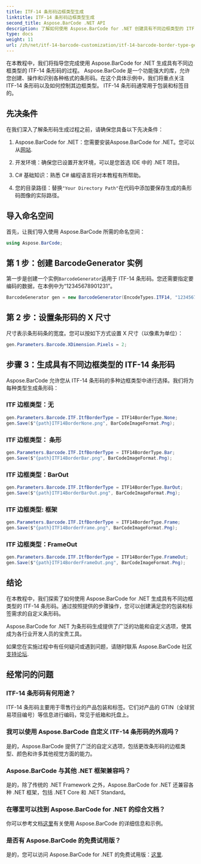 ```yaml
---
title: ITF-14 条形码边框类型生成
linktitle: ITF-14 条形码边框类型生成
second_title: Aspose.BarCode .NET API
description: 了解如何使用 Aspose.BarCode for .NET 创建具有不同边框类型的 ITF-14 条形码。轻松定制您的包装和标签。
type: docs
weight: 11
url: /zh/net/itf-14-barcode-customization/itf-14-barcode-border-type-generation/
---
```


在本教程中，我们将指导您完成使用 Aspose.BarCode for .NET 生成具有不同边框类型的 ITF-14 条形码的过程。 Aspose.BarCode 是一个功能强大的库，允许您创建、操作和识别各种格式的条形码。在这个具体示例中，我们将重点关注 ITF-14 条形码以及如何控制其边框类型。 ITF-14 条形码通常用于包装和标签目的。

## 先决条件

在我们深入了解条形码生成过程之前，请确保您具备以下先决条件：

1.  Aspose.BarCode for .NET：您需要安装Aspose.BarCode for .NET。您可以从[网站](https://releases.aspose.com/barcode/net/).

2. 开发环境：确保您已设置开发环境，可以是您首选 IDE 中的 .NET 项目。

3. C# 基础知识：熟悉 C# 编程语言将对本教程有所帮助。

4. 您的目录路径：替换`"Your Directory Path"`在代码中添加要保存生成的条形码图像的实际路径。

## 导入命名空间

首先，让我们导入使用 Aspose.BarCode 所需的命名空间：

```csharp
using Aspose.BarCode;
```

## 第 1 步：创建 BarcodeGenerator 实例

第一步是创建一个实例`BarcodeGenerator`适用于 ITF-14 条形码。您还需要指定要编码的数据，在本例中为“12345678901231”。

```csharp
BarcodeGenerator gen = new BarcodeGenerator(EncodeTypes.ITF14, "12345678901231");
```

## 第 2 步：设置条形码的 X 尺寸

尺寸表示条形码条的宽度。您可以按如下方式设置 X 尺寸（以像素为单位）：

```csharp
gen.Parameters.Barcode.XDimension.Pixels = 2;
```

## 步骤 3：生成具有不同边框类型的 ITF-14 条形码

Aspose.BarCode 允许您从 ITF-14 条形码的多种边框类型中进行选择。我们将为每种类型生成条形码：

### ITF 边框类型：无

```csharp
gen.Parameters.Barcode.ITF.ItfBorderType = ITF14BorderType.None;
gen.Save($"{path}ITF14BorderNone.png", BarCodeImageFormat.Png);
```

### ITF 边框类型： 条形

```csharp
gen.Parameters.Barcode.ITF.ItfBorderType = ITF14BorderType.Bar;
gen.Save($"{path}ITF14BorderBar.png", BarCodeImageFormat.Png);
```

### ITF 边框类型：BarOut

```csharp
gen.Parameters.Barcode.ITF.ItfBorderType = ITF14BorderType.BarOut;
gen.Save($"{path}ITF14BorderBarOut.png", BarCodeImageFormat.Png);
```

### ITF 边框类型: 框架

```csharp
gen.Parameters.Barcode.ITF.ItfBorderType = ITF14BorderType.Frame;
gen.Save($"{path}ITF14BorderFrame.png", BarCodeImageFormat.Png);
```

### ITF 边框类型：FrameOut

```csharp
gen.Parameters.Barcode.ITF.ItfBorderType = ITF14BorderType.FrameOut;
gen.Save($"{path}ITF14BorderFrameOut.png", BarCodeImageFormat.Png);
```

## 结论

在本教程中，我们探索了如何使用 Aspose.BarCode for .NET 生成具有不同边框类型的 ITF-14 条形码。通过按照提供的步骤操作，您可以创建满足您的包装和标签需求的自定义条形码。

Aspose.BarCode for .NET 为条形码生成提供了广泛的功能和自定义选项，使其成为各行业开发人员的宝贵工具。

如果您在实施过程中有任何疑问或遇到问题，请随时联系 Aspose.BarCode 社区[支持论坛](https://forum.aspose.com/c/barcode/13).

## 经常问的问题

### ITF-14 条形码有何用途？
ITF-14 条形码主要用于零售行业的产品包装和标签。它们对产品的 GTIN（全球贸易项目编号）等信息进行编码，常见于纸箱和托盘上。

### 我可以使用 Aspose.BarCode 自定义 ITF-14 条形码的外观吗？
是的，Aspose.BarCode 提供了广泛的自定义选项，包括更改条形码的边框类型、颜色和许多其他视觉方面的能力。

### Aspose.BarCode 与其他 .NET 框架兼容吗？
是的，除了传统的 .NET Framework 之外，Aspose.BarCode for .NET 还兼容各种 .NET 框架，包括 .NET Core 和 .NET Standard。

### 在哪里可以找到 Aspose.BarCode for .NET 的综合文档？
你可以参考文档[这里](https://reference.aspose.com/barcode/net/)有关使用 Aspose.BarCode 的详细信息和示例。

### 是否有 Aspose.BarCode 的免费试用版？
是的，您可以访问 Aspose.BarCode for .NET 的免费试用版：[这里](https://releases.aspose.com/).
